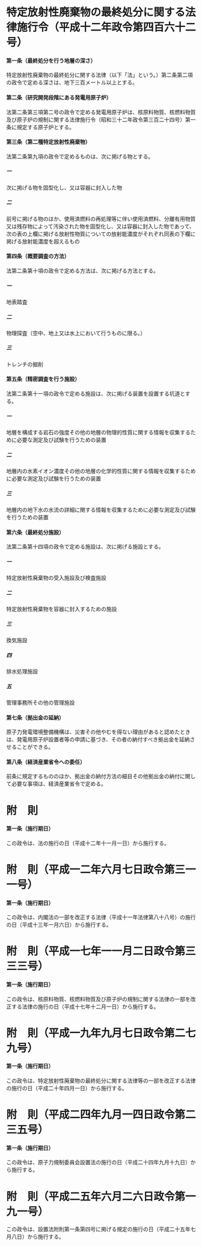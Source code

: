 # 特定放射性廃棄物の最終処分に関する法律施行令（平成十二年政令第四百六十二号）
#### 第一条（最終処分を行う地層の深さ）
特定放射性廃棄物の最終処分に関する法律（以下「法」という。）第二条第二項の政令で定める深さは、地下三百メートル以上とする。
#### 第二条（研究開発段階にある発電用原子炉）
法第二条第三項第二号の政令で定める発電用原子炉は、核原料物質、核燃料物質及び原子炉の規制に関する法律施行令（昭和三十二年政令第三百二十四号）第一条に規定する原子炉とする。
#### 第三条（第二種特定放射性廃棄物）
法第二条第九項の政令で定めるものは、次に掲げる物とする。
##### 一
次に掲げる物を固型化し、又は容器に封入した物
##### 二
前号に掲げる物のほか、使用済燃料の再処理等に伴い使用済燃料、分離有用物質又は残存物によって汚染された物を固型化し、又は容器に封入した物であって、次の表の上欄に掲げる放射性物質についての放射能濃度がそれぞれ同表の下欄に掲げる放射能濃度を超えるもの
#### 第四条（概要調査の方法）
法第二条第十項の政令で定める方法は、次に掲げる方法とする。
##### 一
地表踏査
##### 二
物理探査（空中、地上又は水上において行うものに限る。）
##### 三
トレンチの掘削
#### 第五条（精密調査を行う施設）
法第二条第十一項の政令で定める施設は、次に掲げる装置を設置する坑道とする。
##### 一
地層を構成する岩石の強度その他の地層の物理的性質に関する情報を収集するために必要な測定及び試験を行うための装置
##### 二
地層内の水素イオン濃度その他の地層の化学的性質に関する情報を収集するために必要な測定及び試験を行うための装置
##### 三
地層内の地下水の水流の詳細に関する情報を収集するために必要な測定及び試験を行うための装置
#### 第六条（最終処分施設）
法第二条第十四項の政令で定める施設は、次に掲げる施設とする。
##### 一
特定放射性廃棄物の受入施設及び検査施設
##### 二
特定放射性廃棄物を容器に封入するための施設
##### 三
換気施設
##### 四
排水処理施設
##### 五
管理事務所その他の管理施設
#### 第七条（拠出金の延納）
原子力発電環境整備機構は、災害その他やむを得ない理由があると認めたときは、発電用原子炉設置者等の申請に基づき、その者の納付すべき拠出金を延納させることができる。
#### 第八条（経済産業省令への委任）
前条に規定するもののほか、拠出金の納付方法の細目その他拠出金の納付に関して必要な事項は、経済産業省令で定める。
# 附　則
#### 第一条（施行期日）
この政令は、法の施行の日（平成十二年十一月一日）から施行する。
# 附　則（平成一二年六月七日政令第三一一号）
#### 第一条（施行期日）
この政令は、内閣法の一部を改正する法律（平成十一年法律第八十八号）の施行の日（平成十三年一月六日）から施行する。
# 附　則（平成一七年一一月二日政令第三三三号）
#### 第一条（施行期日）
この政令は、核原料物質、核燃料物質及び原子炉の規制に関する法律の一部を改正する法律の施行の日（平成十七年十二月一日）から施行する。
# 附　則（平成一九年九月七日政令第二七九号）
#### 第一条（施行期日）
この政令は、特定放射性廃棄物の最終処分に関する法律等の一部を改正する法律の施行の日（平成二十年四月一日）から施行する。
# 附　則（平成二四年九月一四日政令第二三五号）
#### 第一条（施行期日）
この政令は、原子力規制委員会設置法の施行の日（平成二十四年九月十九日）から施行する。
# 附　則（平成二五年六月二六日政令第一九一号）
この政令は、設置法附則第一条第四号に掲げる規定の施行の日（平成二十五年七月八日）から施行する。
